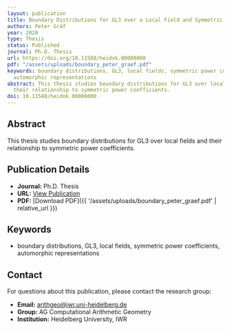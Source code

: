 ```yaml
---
layout: publication
title: Boundary Distributions for GL3 over a Local Field and Symmetric Power Coefficients
authors: Peter Gräf
year: 2020
type: Thesis
status: Published
journal: Ph.D. Thesis
url: https://doi.org/10.11588/heidok.00000000
pdf: "/assets/uploads/boundary_peter_graef.pdf"
keywords: boundary distributions, GL3, local fields, symmetric power coefficients,
  automorphic representations
abstract: This thesis studies boundary distributions for GL3 over local fields and
  their relationship to symmetric power coefficients.
doi: 10.11588/heidok.00000000
---
```

## Abstract

This thesis studies boundary distributions for GL3 over local fields and their relationship to symmetric power coefficients.

## Publication Details

- **Journal:** Ph.D. Thesis
- **URL:** [View Publication](https://doi.org/10.11588/heidok.00000000)
- **PDF:** [Download PDF]({{ \'/assets/uploads/boundary_peter_graef.pdf\' | relative_url }})

## Keywords

- boundary distributions, GL3, local fields, symmetric power coefficients, automorphic representations


## Contact

For questions about this publication, please contact the research group:
- **Email:** arithgeo@iwr.uni-heidelberg.de
- **Group:** AG Computational Arithmetic Geometry
- **Institution:** Heidelberg University, IWR